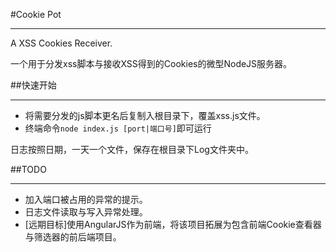 #Cookie Pot
_______________
A XSS Cookies Receiver.

一个用于分发xss脚本与接收XSS得到的Cookies的微型NodeJS服务器。


##快速开始
_______________________________
+ 将需要分发的js脚本更名后复制入根目录下，覆盖xss.js文件。
+ 终端命令`node index.js [port|端口号]`即可运行

日志按照日期，一天一个文件，保存在根目录下Log文件夹中。

##TODO
_______________________________
+ 加入端口被占用的异常的提示。
+ 日志文件读取与写入异常处理。
+ [远期目标]使用AngularJS作为前端，将该项目拓展为包含前端Cookie查看器与筛选器的前后端项目。